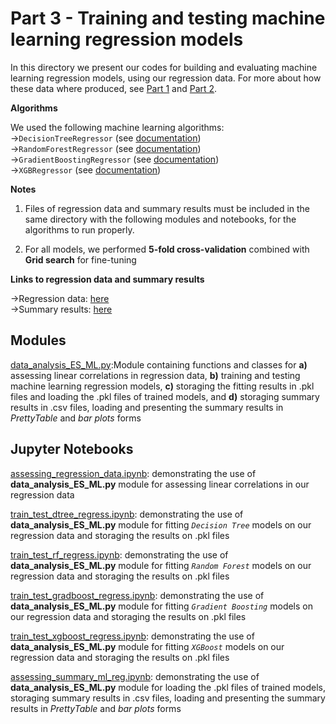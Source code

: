 # Part 3 - Training and testing machine learning regression models

In this directory we present our codes for building and evaluating machine learning regression models, using our regression data. For more about how these data where produced, see [Part 1](https://github.com/istergak/MSc-Computational-Physics-AUTH/tree/main/Thesis%20-%20ML%20and%20ANNs%20regression%20models%20for%20Exotic%20Star's%20EOSs/Part%201%20-%20Solving%20the%20TOV%20equations%20for%20Hadronic%20and%20Quark%20Stars) and [Part 2](https://github.com/istergak/MSc-Computational-Physics-AUTH/tree/main/Thesis%20-%20ML%20and%20ANNs%20regression%20models%20for%20Exotic%20Star's%20EOSs/Part%202%20-%20Handling%20the%20TOV%20equations%20solution%20data%20for%20Exotic%20Stars).

**Algorithms**

We used the following machine learning algorithms:<br>
->`DecisionTreeRegressor` (see [documentation](https://scikit-learn.org/stable/modules/generated/sklearn.tree.DecisionTreeRegressor.html))<br>
->`RandomForestRegressor` (see [documentation](https://scikit-learn.org/stable/modules/generated/sklearn.ensemble.RandomForestRegressor.html))<br>
->`GradientBoostingRegressor` (see [documentation](https://scikit-learn.org/stable/modules/generated/sklearn.ensemble.GradientBoostingRegressor.html))<br>
->`XGBRegressor` (see [documentation](https://xgboost.readthedocs.io/en/stable/parameter.html))

**Notes**

1. Files of regression data and summary results must be included in the same directory with the following modules and notebooks, for the algorithms to run properly.

2. For all models, we performed **5-fold cross-validation** combined with **Grid search** for fine-tuning

**Links to regression data and summary results**

->Regression data: [here](https://drive.google.com/drive/folders/1eFYPW1juSy4aSwTBDs-ye0ToogRbSJfv)<br>
->Summary results: [here](https://drive.google.com/drive/folders/1bNaBKrXdxmViiz2ZDXu0dWDxsOv0pNsL)

## Modules

[data_analysis_ES_ML.py](https://github.com/istergak/MSc-Computational-Physics-AUTH/blob/main/Thesis%20-%20ML%20and%20ANNs%20regression%20models%20for%20Exotic%20Star's%20EOSs/Part%203%20-%20Training%20and%20testing%20ML%20regression%20algorithms/data_analysis_ES_ML.py):Module containing functions and classes for **a)** assessing linear correlations in regression data, **b)** training and testing machine learning regression models, **c)** storaging the fitting results in .pkl files and loading the .pkl files of trained models, and **d)** storaging summary results in .csv files, loading and presenting the summary results in *PrettyTable* and *bar plots* forms

## Jupyter Notebooks

[assessing_regression_data.ipynb](https://github.com/istergak/MSc-Computational-Physics-AUTH/blob/main/Thesis%20-%20ML%20and%20ANNs%20regression%20models%20for%20Exotic%20Star's%20EOSs/Part%203%20-%20Training%20and%20testing%20ML%20regression%20algorithms/assessing_regression_data.ipynb): demonstrating the use of **data_analysis_ES_ML.py** module for assessing linear correlations in our regression data

[train_test_dtree_regress.ipynb](https://github.com/istergak/MSc-Computational-Physics-AUTH/blob/main/Thesis%20-%20ML%20and%20ANNs%20regression%20models%20for%20Exotic%20Star's%20EOSs/Part%203%20-%20Training%20and%20testing%20ML%20regression%20algorithms/train_test_dtree_regress.ipynb): demonstrating the use of **data_analysis_ES_ML.py** module for fitting *`Decision Tree`* models on our regression data and storaging the results on .pkl files

[train_test_rf_regress.ipynb](https://github.com/istergak/MSc-Computational-Physics-AUTH/blob/main/Thesis%20-%20ML%20and%20ANNs%20regression%20models%20for%20Exotic%20Star's%20EOSs/Part%203%20-%20Training%20and%20testing%20ML%20regression%20algorithms/train_test_rf_regress.ipynb): demonstrating the use of **data_analysis_ES_ML.py** module for fitting *`Random Forest`* models on our regression data and storaging the results on .pkl files

[train_test_gradboost_regress.ipynb](https://github.com/istergak/MSc-Computational-Physics-AUTH/blob/main/Thesis%20-%20ML%20and%20ANNs%20regression%20models%20for%20Exotic%20Star's%20EOSs/Part%203%20-%20Training%20and%20testing%20ML%20regression%20algorithms/train_test_gradboost_regress.ipynb): demonstrating the use of **data_analysis_ES_ML.py** module for fitting *`Gradient Boosting`* models on our regression data and storaging the results on .pkl files

[train_test_xgboost_regress.ipynb](https://github.com/istergak/MSc-Computational-Physics-AUTH/blob/main/Thesis%20-%20ML%20and%20ANNs%20regression%20models%20for%20Exotic%20Star's%20EOSs/Part%203%20-%20Training%20and%20testing%20ML%20regression%20algorithms/train_test_xgboost_regress.ipynb): demonstrating the use of **data_analysis_ES_ML.py** module for fitting *`XGBoost`* models on our regression data and storaging the results on .pkl files

[assessing_summary_ml_reg.ipynb](https://github.com/istergak/MSc-Computational-Physics-AUTH/blob/main/Thesis%20-%20ML%20and%20ANNs%20regression%20models%20for%20Exotic%20Star's%20EOSs/Part%203%20-%20Training%20and%20testing%20ML%20regression%20algorithms/assessing_summary_ml_reg.ipynb): demonstrating the use of **data_analysis_ES_ML.py** module for loading the .pkl files of trained models, storaging summary results in .csv files, loading and presenting the summary results in *PrettyTable* and *bar plots* forms

